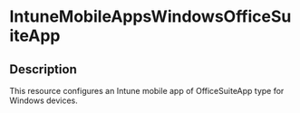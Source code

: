 
# IntuneMobileAppsWindowsOfficeSuiteApp

## Description

This resource configures an Intune mobile app of OfficeSuiteApp type for Windows devices.
